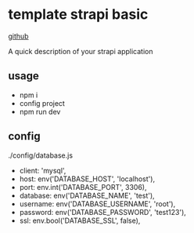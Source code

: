 # template strapi basic

[github](http)

A quick description of your strapi application

## usage

* npm i
* config project
* npm run dev

## config

./config/database.js

* client: 'mysql',
* host: env('DATABASE_HOST', 'localhost'),
* port: env.int('DATABASE_PORT', 3306),
* database: env('DATABASE_NAME', 'test'),
* username: env('DATABASE_USERNAME', 'root'),
* password: env('DATABASE_PASSWORD', 'test123'),
* ssl: env.bool('DATABASE_SSL', false),
